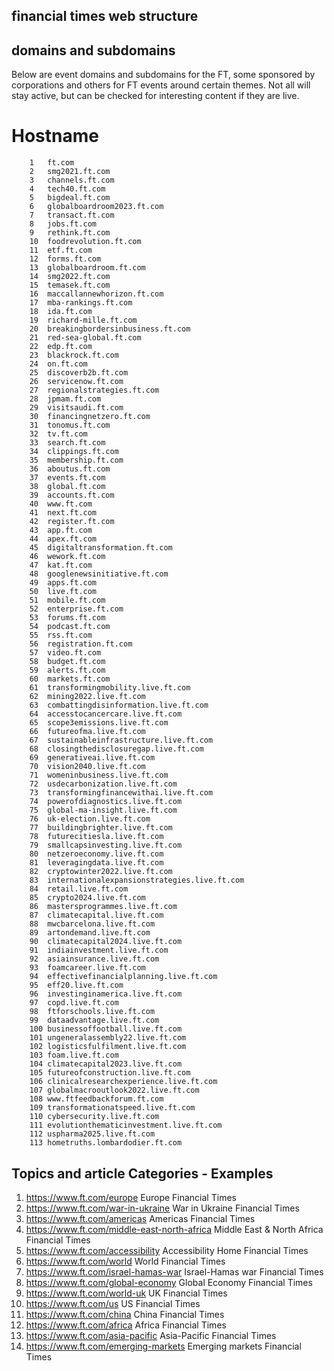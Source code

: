 financial times web structure
--

domains and subdomains
--
Below are event domains and subdomains for the FT, some sponsored by corporations and others for FT events around certain themes. Not all will stay active, but can be checked for interesting content if they are live.


#	Hostname
		1	ft.com
		2	smg2021.ft.com
		3	channels.ft.com
		4	tech40.ft.com
		5	bigdeal.ft.com
		6	globalboardroom2023.ft.com
		7	transact.ft.com
		8	jobs.ft.com
		9	rethink.ft.com
		10	foodrevolution.ft.com
		11	etf.ft.com
		12	forms.ft.com
		13	globalboardroom.ft.com
		14	smg2022.ft.com
		15	temasek.ft.com
		16	maccallannewhorizon.ft.com
		17	mba-rankings.ft.com
		18	ida.ft.com
		19	richard-mille.ft.com
		20	breakingbordersinbusiness.ft.com
		21	red-sea-global.ft.com
		22	edp.ft.com
		23	blackrock.ft.com
		24	on.ft.com
		25	discoverb2b.ft.com
		26	servicenow.ft.com
		27	regionalstrategies.ft.com
		28	jpmam.ft.com
		29	visitsaudi.ft.com
		30	financingnetzero.ft.com
		31	tonomus.ft.com
		32	tv.ft.com
		33	search.ft.com
		34	clippings.ft.com
		35	membership.ft.com
		36	aboutus.ft.com
		37	events.ft.com
		38	global.ft.com
		39	accounts.ft.com
		40	www.ft.com
		41	next.ft.com
		42	register.ft.com
		43	app.ft.com
		44	apex.ft.com
		45	digitaltransformation.ft.com
		46	wework.ft.com
		47	kat.ft.com
		48	googlenewsinitiative.ft.com
		49	apps.ft.com
		50	live.ft.com
		51	mobile.ft.com
		52	enterprise.ft.com
		53	forums.ft.com
		54	podcast.ft.com
		55	rss.ft.com
		56	registration.ft.com
		57	video.ft.com
		58	budget.ft.com
		59	alerts.ft.com
		60	markets.ft.com
		61	transformingmobility.live.ft.com
		62	mining2022.live.ft.com
		63	combattingdisinformation.live.ft.com
		64	accesstocancercare.live.ft.com
		65	scope3emissions.live.ft.com
		66	futureofma.live.ft.com
		67	sustainableinfrastructure.live.ft.com
		68	closingthedisclosuregap.live.ft.com
		69	generativeai.live.ft.com
		70	vision2040.live.ft.com
		71	womeninbusiness.live.ft.com
		72	usdecarbonization.live.ft.com
		73	transformingfinancewithai.live.ft.com
		74	powerofdiagnostics.live.ft.com
		75	global-ma-insight.live.ft.com
		76	uk-election.live.ft.com
		77	buildingbrighter.live.ft.com
		78	futurecitiesla.live.ft.com
		79	smallcapsinvesting.live.ft.com
		80	netzeroeconomy.live.ft.com
		81	leveragingdata.live.ft.com
		82	cryptowinter2022.live.ft.com
		83	internationalexpansionstrategies.live.ft.com
		84	retail.live.ft.com
		85	crypto2024.live.ft.com
		86	mastersprogrammes.live.ft.com
		87	climatecapital.live.ft.com
		88	mwcbarcelona.live.ft.com
		89	artondemand.live.ft.com
		90	climatecapital2024.live.ft.com
		91	indiainvestment.live.ft.com
		92	asiainsurance.live.ft.com
		93	foamcareer.live.ft.com
		94	effectivefinancialplanning.live.ft.com
		95	eff20.live.ft.com
		96	investinginamerica.live.ft.com
		97	copd.live.ft.com
		98	ftforschools.live.ft.com
		99	dataadvantage.live.ft.com
		100	businessoffootball.live.ft.com
		101	ungeneralassembly22.live.ft.com
		102	logisticsfulfilment.live.ft.com
		103	foam.live.ft.com
		104	climatecapital2023.live.ft.com
		105	futureofconstruction.live.ft.com
		106	clinicalresearchexperience.live.ft.com
		107	globalmacrooutlook2022.live.ft.com
		108	www.ftfeedbackforum.ft.com
		109	transformationatspeed.live.ft.com
		110	cybersecurity.live.ft.com
		111	evolutionthematicinvestment.live.ft.com
		112	uspharma2025.live.ft.com
		113	hometruths.lombardodier.ft.com

Topics and article Categories - Examples
--

1. https://www.ft.com/europe	Europe Financial Times
2. https://www.ft.com/war-in-ukraine	War in Ukraine Financial Times
3. https://www.ft.com/americas	Americas Financial Times
4. https://www.ft.com/middle-east-north-africa	Middle East & North Africa Financial Times
5. https://www.ft.com/accessibility	Accessibility Home Financial Times
6. https://www.ft.com/world	World Financial Times
7. https://www.ft.com/israel-hamas-war	Israel-Hamas war Financial Times
8. https://www.ft.com/global-economy	Global Economy Financial Times
9. https://www.ft.com/world-uk	UK Financial Times
10. https://www.ft.com/us	US Financial Times
11. https://www.ft.com/china	China Financial Times
12. https://www.ft.com/africa	Africa Financial Times
13. https://www.ft.com/asia-pacific	Asia-Pacific Financial Times
14. https://www.ft.com/emerging-markets	Emerging markets Financial Times


